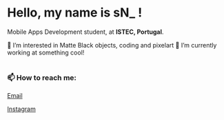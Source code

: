 # Hello, my name is sN_ !  

Mobile Apps Development student, at <b>ISTEC, Portugal</b>. 


🖤 I’m interested in Matte Black objects, coding and pixelart
🌱 I’m currently working at something cool!

# <h3>📫 How to reach me:</h3>
[Email](mailto:sn_sational@hotmail.com)<p>
[Instagram](https://www.instagram.com/im_snsational)

<!---
snsational/snsational is a ✨ special ✨ repository because its `README.md` (this file) appears on your GitHub profile.
You can click the Preview link to take a look at your changes.
--->
